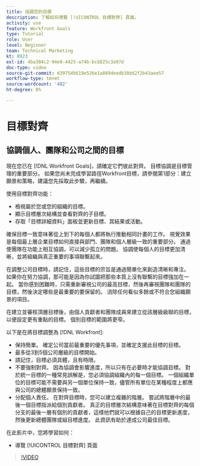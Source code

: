 ```yaml
---
title: 協調您的目標
description: 了解如何導覽 [!UICONTROL 目標對齊] 頁面。
activity: use
feature: Workfront Goals
type: Tutorial
role: User
level: Beginner
team: Technical Marketing
kt: 8923
exl-id: 4ba304c2-94e0-4425-a74b-bcb825c3a97d
doc-type: video
source-git-commit: d39754b619e526e1a869deedb38dd2f2b43aee57
workflow-type: tm+mt
source-wordcount: '482'
ht-degree: 0%

---
```


# 目標對齊

## 協調個人、團隊和公司之間的目標

現在您已在 [!DNL Workfront Goals]，請確定它們彼此對齊。 目標協調是目標管理的重要部分。 如果您尚未完成學習路徑Workfront目標，請參閱第1部分：建立願景和策略，建議您先採取此步驟，再繼續。

<!--Insert link to LP 1, above -->

使用目標對齊功能：

* 檢視屬於您或您的組織的目標。
* 顯示目標層次結構並查看對齊的子目標。
* 存取「目標詳細資料」面板並更新目標、其結果或活動。

確保目標一致意味著從上到下的每個人都將執行推動相同計畫的工作。 視覺效果是每個最上層企業目標如何直接與部門、團隊和個人層級一致的重要部分。 通過使團隊在功能上相互協調，可以減少孤立的問題。 協調使每個人的目標更加清晰，並將組織與真正重要的事項聯繫起來。

在調整公司目標時，請記住，這些目標的宗旨是通過簡單化來創造清晰和專注。 如果你在努力協調，那可能是因為你試圖把那些本質上沒有聯繫的目標強加在一起。 當你感到困難時，只需重新審視公司的最高目標，然後再審視團隊和團隊的目標，然後決定哪些是最重要的要保留的。 消除任何看似多餘或不符合您組織願景的項目。

在建立並審核頂層目標後，由個人貢獻者和團隊成員來建立從該層級級聯的目標，以便設定更有重點的目標。 個別目標的範圍將更窄。

<!-- Pro-tips graphic -->

以下是在將目標調整為 [!DNL Workfront]:

* 保持簡單。 確定公司當前最重要的優先事項，並確定支援此目標的目標。
* 最多從3到5個公司層級的目標開始。
* 請記住，目標必須具體，且有時限。
* 不要強制對齊。 因為協調會影響進度，所以只有在必要時才能協調目標。 對於統一目標的一種常見誤解是，您必須協調組織內的每一個目標。 一個組織單位的目標可能不需要與另一個單位保持一致，儘管所有單位在某種程度上都應與公司的總體願景保持一致。
* 分配個人責任。 在對齊目標時，您可以建立複雜的階層。 嘗試將階層中的最後一個目標指派給個別貢獻者。 真正的目標層次結構意味著在目標對齊的每個分支的最後一層有個別的貢獻者，這樣他們就可以根據自己的目標更新進度，然後更新總體團隊或組目標進度。 此資訊有助於達成公司最佳目標。

在此影片中，您將學習如何：

* 導覽 [!UICONTROL 目標對齊] 頁面

>[!VIDEO](https://video.tv.adobe.com/v/335195/?quality=12)
